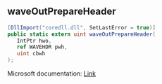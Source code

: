 ## waveOutPrepareHeader

```csharp
[DllImport("coredll.dll", SetLastError = true)]
public static extern uint waveOutPrepareHeader(
   IntPtr hwo,
   ref WAVEHDR pwh,
   uint cbwh
);
```

Microsoft documentation: [Link](https://docs.microsoft.com/en-us/windows/win32/api/mmeapi/nf-mmeapi-waveoutprepareheader)
